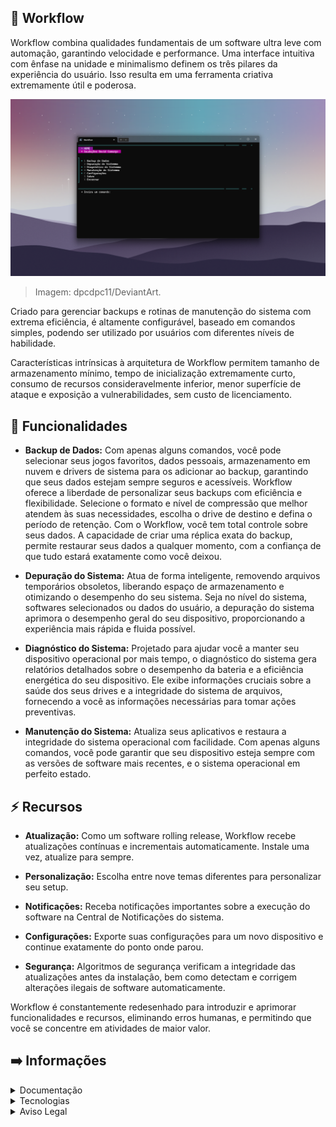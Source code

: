 ## :mechanical_arm: Workflow
Workflow combina qualidades fundamentais de um software ultra leve com automação, garantindo velocidade e performance. Uma interface intuitiva com ênfase na unidade e minimalismo definem os três pilares da experiência do usuário. Isso resulta em uma ferramenta criativa extremamente útil e poderosa.

![](https://github.com/2uj1m28ohz/Workflow/blob/main/Intro.png)
> Imagem: dpcdpc11/DeviantArt.

Criado para gerenciar backups e rotinas de manutenção do sistema com extrema eficiência, é altamente configurável, baseado em comandos simples, podendo ser utilizado por usuários com diferentes níveis de habilidade.

Características intrínsicas à arquitetura de Workflow permitem tamanho de armazenamento mínimo, tempo de inicialização extremamente curto, consumo de recursos consideravelmente inferior, menor superfície de ataque e exposição a vulnerabilidades, sem custo de licenciamento.

## :rocket: Funcionalidades
- **Backup de Dados:** Com apenas alguns comandos, você pode selecionar seus jogos favoritos, dados pessoais, armazenamento em nuvem e drivers de sistema para os adicionar ao backup, garantindo que seus dados estejam sempre seguros e acessíveis. Workflow oferece a liberdade de personalizar seus backups com eficiência e flexibilidade. Selecione o formato e nível de compressão que melhor atendem às suas necessidades, escolha o drive de destino e defina o período de retenção. Com o Workflow, você tem total controle sobre seus dados. A capacidade de criar uma réplica exata do backup, permite restaurar seus dados a qualquer momento, com a confiança de que tudo estará exatamente como você deixou.

- **Depuração do Sistema:** Atua de forma inteligente, removendo arquivos temporários obsoletos, liberando espaço de armazenamento e otimizando o desempenho do seu sistema. Seja no nível do sistema, softwares selecionados ou dados do usuário, a depuração do sistema aprimora o desempenho geral do seu dispositivo, proporcionando a experiência mais rápida e fluida possível.

- **Diagnóstico do Sistema:** Projetado para ajudar você a manter seu dispositivo operacional por mais tempo, o diagnóstico do sistema gera relatórios detalhados sobre o desempenho da bateria e a eficiência energética do seu dispositivo. Ele exibe informações cruciais sobre a saúde dos seus drives e a integridade do sistema de arquivos, fornecendo a você as informações necessárias para tomar ações preventivas.

- **Manutenção do Sistema:** Atualiza seus aplicativos e restaura a integridade do sistema operacional com facilidade. Com apenas alguns comandos, você pode garantir que seu dispositivo esteja sempre com as versões de software mais recentes, e o sistema operacional em perfeito estado.

## :zap: Recursos
- **Atualização:** Como um software rolling release, Workflow recebe atualizações contínuas e incrementais automaticamente. Instale uma vez, atualize para sempre.

- **Personalização:** Escolha entre nove temas diferentes para personalizar seu setup.

- **Notificações:** Receba notificações importantes sobre a execução do software na Central de Notificações do sistema.

- **Configurações:** Exporte suas configurações para um novo dispositivo e continue exatamente do ponto onde parou.

- **Segurança:** Algoritmos de segurança verificam a integridade das atualizações antes da instalação, bem como detectam e corrigem alterações ilegais de software automaticamente.

Workflow é constantemente redesenhado para introduzir e aprimorar funcionalidades e recursos, eliminando erros humanas, e permitindo que você se concentre em atividades de maior valor.

## :arrow_right: Informações

<details>
<summary>Documentação</summary>

- [FAQ](https://github.com/2uj1m28ohz/Workflow/blob/main/FAQ.md)
- [Ajuda](https://github.com/2uj1m28ohz/Workflow/blob/main/Help.md)
- [Navegação](https://github.com/2uj1m28ohz/Workflow/blob/main/Navigation.md)
- [Evolução](https://github.com/2uj1m28ohz/Workflow/blob/main/Evolution.md)
- [Estrutura](https://github.com/2uj1m28ohz/Workflow/blob/main/Structure.md)
- [Código-fonte](https://github.com/2uj1m28ohz/Workflow/blob/main/SourceCode.md)
- [Contribuindo](https://github.com/2uj1m28ohz/Workflow/blob/main/CONTRIBUTING.md)
- [Política de Suporte](https://github.com/2uj1m28ohz/Workflow/blob/main/SUPPORT.md)
- [Licença de Software](https://github.com/2uj1m28ohz/Workflow/blob/main/LICENSE)
- [Código de Conduta](https://github.com/2uj1m28ohz/Workflow/blob/main/CODE_OF_CONDUCT.md)

</details>

<details>
<summary>Tecnologias</summary>

- [PowerShell](https://github.com/powershell/powershell)
- [Terminal](https://github.com/microsoft/terminal)
- [VS Code](https://github.com/microsoft/vscode)
- [7-Zip](https://7-zip.org)
- [LibreOffice](https://libreoffice.org)
- [GIMP](https://gimp.org)
- [Unsplash](https://unsplash.com)
- [Copilot](https://copilot.microsoft.com)
- [ChatGPT](https://chat.openai.com)

</details>

<details>
<summary>Aviso Legal</summary>

Todas as outras marcas mencionadas são de propriedade de seus respectivos proprietários.

</details>

